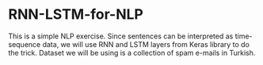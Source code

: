 # RNN-LSTM-for-NLP
This is a simple NLP exercise. Since sentences can be interpreted as time-sequence data, we will use RNN and LSTM layers from Keras library to do the trick. Dataset we will be using is a collection of spam e-mails in Turkish.
